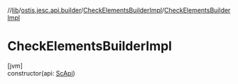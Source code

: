 //[lib](../../../index.md)/[ostis.jesc.api.builder](../index.md)/[CheckElementsBuilderImpl](index.md)/[CheckElementsBuilderImpl](-check-elements-builder-impl.md)

# CheckElementsBuilderImpl

[jvm]\
constructor(api: [ScApi](../../ostis.jesc.api/-sc-api/index.md))
